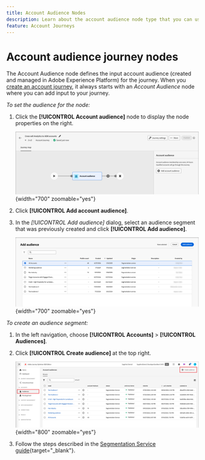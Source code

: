 ```yaml
---
title: Account Audience Nodes
description: Learn about the account audience node type that you can use for orchestrating your account journeys in Journey Optimizer B2B Edition.
feature: Account Journeys
---
```

# Account audience journey nodes

The Account Audience node defines the input account audience (created and managed in Adobe Experience Platform) for the journey. When you [create an account journey](./journey-overview.md#create-an-account-journey), it always starts with an _Account Audience_ node where you can add input to your journey.

_To set the audience for the node:_
   
1. Click the **[!UICONTROL Account audience]** node to display the node properties on the right.

   ![Account audience node](./assets/account-journey-account-audience-node.png){width="700" zoomable="yes"}

1. Click **[!UICONTROL Add account audience]**.

1. In the _[!UICONTROL Add audience]_ dialog, select an audience segment that was previously created and click **[!UICONTROL Add audience]**.

   ![Account audience node](./assets/node-audience-add-dialog.png){width="700" zoomable="yes"}

_To create an audience segment:_

1. In the left navigation, choose **[!UICONTROL Accounts]** > **[!UICONTROL Audiences]**.

1. Click **[!UICONTROL Create audience]** at the top right.

   ![Create an audience segment](./assets/audiences-list-create.png){width="800" zoomable="yes"}

1. Follow the steps described in the [Segmentation Service guide](https://experienceleague.adobe.com/en/docs/experience-platform/segmentation/ui/account-audiences){target="_blank"}.
